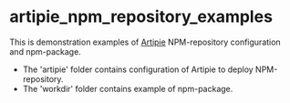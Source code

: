 # artipie_npm_repository_examples
This is demonstration examples of [Artipie](https://github.com/artipie/artipie) NPM-repository configuration and npm-package.
* The 'artipie' folder contains configuration of Artipie to deploy NPM-repository.
* The 'workdir' folder contains example of npm-package.
